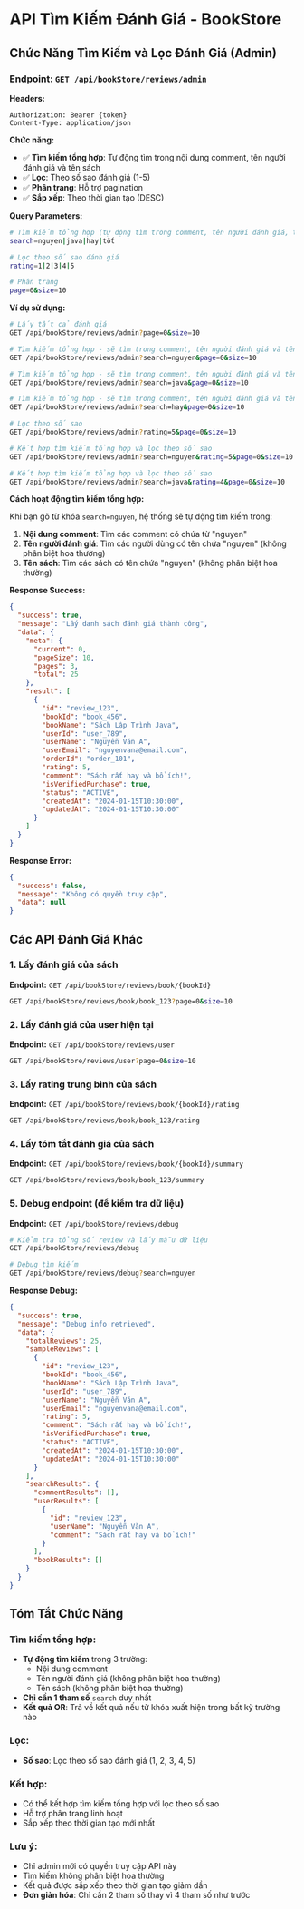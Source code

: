 # API Tìm Kiếm Đánh Giá - BookStore

## Chức Năng Tìm Kiếm và Lọc Đánh Giá (Admin)

### Endpoint: `GET /api/bookStore/reviews/admin`

**Headers:**
```
Authorization: Bearer {token}
Content-Type: application/json
```

**Chức năng:**
- ✅ **Tìm kiếm tổng hợp**: Tự động tìm trong nội dung comment, tên người đánh giá và tên sách
- ✅ **Lọc**: Theo số sao đánh giá (1-5)
- ✅ **Phân trang**: Hỗ trợ pagination
- ✅ **Sắp xếp**: Theo thời gian tạo (DESC)

**Query Parameters:**
```bash
# Tìm kiếm tổng hợp (tự động tìm trong comment, tên người đánh giá, tên sách)
search=nguyen|java|hay|tốt

# Lọc theo số sao đánh giá
rating=1|2|3|4|5

# Phân trang
page=0&size=10
```

**Ví dụ sử dụng:**

```bash
# Lấy tất cả đánh giá
GET /api/bookStore/reviews/admin?page=0&size=10

# Tìm kiếm tổng hợp - sẽ tìm trong comment, tên người đánh giá và tên sách
GET /api/bookStore/reviews/admin?search=nguyen&page=0&size=10

# Tìm kiếm tổng hợp - sẽ tìm trong comment, tên người đánh giá và tên sách
GET /api/bookStore/reviews/admin?search=java&page=0&size=10

# Tìm kiếm tổng hợp - sẽ tìm trong comment, tên người đánh giá và tên sách
GET /api/bookStore/reviews/admin?search=hay&page=0&size=10

# Lọc theo số sao
GET /api/bookStore/reviews/admin?rating=5&page=0&size=10

# Kết hợp tìm kiếm tổng hợp và lọc theo số sao
GET /api/bookStore/reviews/admin?search=nguyen&rating=5&page=0&size=10

# Kết hợp tìm kiếm tổng hợp và lọc theo số sao
GET /api/bookStore/reviews/admin?search=java&rating=4&page=0&size=10
```

**Cách hoạt động tìm kiếm tổng hợp:**

Khi bạn gõ từ khóa `search=nguyen`, hệ thống sẽ tự động tìm kiếm trong:
1. **Nội dung comment**: Tìm các comment có chứa từ "nguyen"
2. **Tên người đánh giá**: Tìm các người dùng có tên chứa "nguyen" (không phân biệt hoa thường)
3. **Tên sách**: Tìm các sách có tên chứa "nguyen" (không phân biệt hoa thường)

**Response Success:**
```json
{
  "success": true,
  "message": "Lấy danh sách đánh giá thành công",
  "data": {
    "meta": {
      "current": 0,
      "pageSize": 10,
      "pages": 3,
      "total": 25
    },
    "result": [
      {
        "id": "review_123",
        "bookId": "book_456",
        "bookName": "Sách Lập Trình Java",
        "userId": "user_789",
        "userName": "Nguyễn Văn A",
        "userEmail": "nguyenvana@email.com",
        "orderId": "order_101",
        "rating": 5,
        "comment": "Sách rất hay và bổ ích!",
        "isVerifiedPurchase": true,
        "status": "ACTIVE",
        "createdAt": "2024-01-15T10:30:00",
        "updatedAt": "2024-01-15T10:30:00"
      }
    ]
  }
}
```

**Response Error:**
```json
{
  "success": false,
  "message": "Không có quyền truy cập",
  "data": null
}
```

## Các API Đánh Giá Khác

### 1. Lấy đánh giá của sách
**Endpoint:** `GET /api/bookStore/reviews/book/{bookId}`
```bash
GET /api/bookStore/reviews/book/book_123?page=0&size=10
```

### 2. Lấy đánh giá của user hiện tại
**Endpoint:** `GET /api/bookStore/reviews/user`
```bash
GET /api/bookStore/reviews/user?page=0&size=10
```

### 3. Lấy rating trung bình của sách
**Endpoint:** `GET /api/bookStore/reviews/book/{bookId}/rating`
```bash
GET /api/bookStore/reviews/book/book_123/rating
```

### 4. Lấy tóm tắt đánh giá của sách
**Endpoint:** `GET /api/bookStore/reviews/book/{bookId}/summary`
```bash
GET /api/bookStore/reviews/book/book_123/summary
```

### 5. Debug endpoint (để kiểm tra dữ liệu)
**Endpoint:** `GET /api/bookStore/reviews/debug`
```bash
# Kiểm tra tổng số review và lấy mẫu dữ liệu
GET /api/bookStore/reviews/debug

# Debug tìm kiếm
GET /api/bookStore/reviews/debug?search=nguyen
```

**Response Debug:**
```json
{
  "success": true,
  "message": "Debug info retrieved",
  "data": {
    "totalReviews": 25,
    "sampleReviews": [
      {
        "id": "review_123",
        "bookId": "book_456",
        "bookName": "Sách Lập Trình Java",
        "userId": "user_789",
        "userName": "Nguyễn Văn A",
        "userEmail": "nguyenvana@email.com",
        "rating": 5,
        "comment": "Sách rất hay và bổ ích!",
        "isVerifiedPurchase": true,
        "status": "ACTIVE",
        "createdAt": "2024-01-15T10:30:00",
        "updatedAt": "2024-01-15T10:30:00"
      }
    ],
    "searchResults": {
      "commentResults": [],
      "userResults": [
        {
          "id": "review_123",
          "userName": "Nguyễn Văn A",
          "comment": "Sách rất hay và bổ ích!"
        }
      ],
      "bookResults": []
    }
  }
}
```

## Tóm Tắt Chức Năng

### Tìm kiếm tổng hợp:
- **Tự động tìm kiếm** trong 3 trường:
  - Nội dung comment
  - Tên người đánh giá (không phân biệt hoa thường)
  - Tên sách (không phân biệt hoa thường)
- **Chỉ cần 1 tham số** `search` duy nhất
- **Kết quả OR**: Trả về kết quả nếu từ khóa xuất hiện trong bất kỳ trường nào

### Lọc:
- **Số sao**: Lọc theo số sao đánh giá (1, 2, 3, 4, 5)

### Kết hợp:
- Có thể kết hợp tìm kiếm tổng hợp với lọc theo số sao
- Hỗ trợ phân trang linh hoạt
- Sắp xếp theo thời gian tạo mới nhất

### Lưu ý:
- Chỉ admin mới có quyền truy cập API này
- Tìm kiếm không phân biệt hoa thường
- Kết quả được sắp xếp theo thời gian tạo giảm dần
- **Đơn giản hóa**: Chỉ cần 2 tham số thay vì 4 tham số như trước 